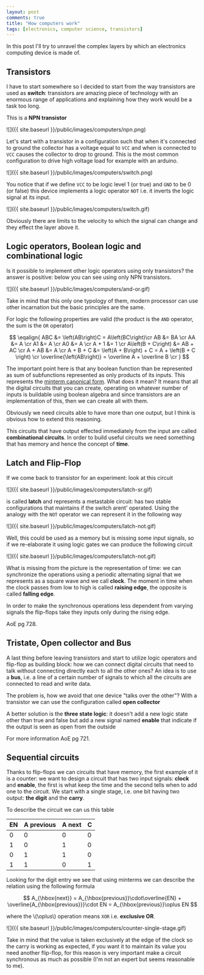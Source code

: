 ```yaml
---
layout: post
comments: true
title: "How computers work"
tags: [electronics, computer science, transistors]
---
```


In this post I'll try to unravel the complex layers by which
an electronics computing device is made of.

## Transistors

I have to start somewhere so I decided to start from the way transistors are
used as **switch**: transistors are amazing piece of technology with an enormous
range of applications and explaining how they work would be a task too long.

This is a **NPN transistor**

![]({{ site.baseurl }}/public/images/computers/npn.png)

Let's start with a transistor in a configuration such that when it's connected
to ground the collector has a voltage equal to ``VCC`` and when is connected
to ``VCC`` causes the collector to drop to ground. This is the most common
configuration to drive high voltage load for example with an arduino.

![]({{ site.baseurl }}/public/images/computers/switch.png)

You notice that if we define ``VCC`` to be logic level 1 (or true) and
``GND`` to be 0 (or false) this device implements a logic operator ``NOT``
i.e. it inverts the logic signal at its input.

![]({{ site.baseurl }}/public/images/computers/switch.gif)


Obviously there are limits to the velocity to which the signal can change
and they effect the layer above it.


## Logic operators, Boolean logic and combinational logic

Is it possible to implement other logic operators using only transistors?
the answer is positive: below you can see using only NPN transistors.

![]({{ site.baseurl }}/public/images/computers/and-or.gif)

Take in mind that this only one typology of them, modern processor can
use other incarnation but the basic principles are the same.

For logic the following properties are valid (the product is the ``AND``
operator, the sum is the ``OR`` operator)

$$
\eqalign{
ABC &= \left(AB\right)C = A\left(BC\right)\cr
AB  &= BA \cr
AA  &= A \cr
A1  &= A \cr
A0  &= A \cr
A + 1 &= 1 \cr
A\left(B + C\right) &= AB + AC \cr
A + AB &= A \cr
A + B + C &= \left(A + B\right) + C = A + \left(B + C \right) \cr
\overline{\left(AB\right)} = \overline A + \overline B \cr
}
$$

The important point here is that any boolean function than be represented
as sum of subfunctions represented as only products of its inputs.
This represents the [minterm canonical form](https://en.wikipedia.org/wiki/Canonical_normal_form).
What does it mean? It means that all the digital circuits that you can create,
operating on whatever number of inputs is buildable using boolean algebra and since
transistors are an implementation of this, then we can create all with them.

Obviously we need circuits able to have more than one output, but I think
is obvious how to extend this reasoning.

This circuits that have output effected immediately from the input are
called **combinational circuits**. In order to build useful circuits
we need something that has memory and hence the concept of **time**.

## Latch and Flip-Flop

If we come back to transistor for an experiment: look at this circuit

![]({{ site.baseurl }}/public/images/computers/latch-sr.gif)

is called **latch** and represents a metastable circuit: has two
stable configurations that maintains if the switch arent' operated.
Using the analogy with the ``NOT`` operator we can represent it in the following
way

![]({{ site.baseurl }}/public/images/computers/latch-not.gif)

Well, this could be used as a memory but is missing some input
signals, so if we re-elaborate it using logic gates we can produce
the following circuit

![]({{ site.baseurl }}/public/images/computers/latch-not.gif)

What is missing from the picture is the representation of time: we can
synchronize the operations using a periodic alternating signal that we
represents as a square wave and we call **clock**. The moment in time when
the clock passes from low to high is called **raising edge**, the opposite
is called **falling edge**.

In order to make the synchronous operations less dependent from varying signals
the flip-flops take they inputs only during the rising edge.

AoE pg 728.

## Tristate, Open collector and Bus

A last thing before leaving transistors and start to utilize logic operators
and flip-flop as building block: how we can connect digital circuits that need to talk
without connecting directly each to all the other ones? An idea is to use a **bus**,
i.e. a line of a certain number of signals to which all the circuits are connected
to read and write data.

The problem is, how we avoid that one device "talks over the other"? With a transistor
we can use the configuration called **open collector**

A better solution is the **three state logic**: it doesn't add a new logic state other
than true and false but add a new signal named **enable** that indicate if the output
is seen as open from the outside

For more information AoE pg 721.

## Sequential circuits

Thanks to flip-flops we can circuits that have memory, the first example of it is a counter:
we want to design a circuit that has two input signals: **clock** and **enable**, the first
is what keep the time and the second tells when to add one to the circuit. We start with
a single stage, i.e. one bit having two output: **the digit** and the **carry**.

To describe the circuit we can us this table

| EN | A previous | A next | C |
|----|----|---|---|
| 0  | 0  | 0 | 0 |
| 1  | 0  | 1 | 0 |
| 0  | 1  | 1 | 0 |
| 1  | 1  | 0 | 1 |

Looking for the digit entry we see that using minterms we can describe the relation
using the following formula

$$
A_{\hbox{next}} = A_{\hbox{previous}}\cdot\overline{EN} + \overline{A_{\hbox{previous}}}\cdot EN = A_{\hbox{previous}}\oplus EN
$$

where the \\(\oplus\\) operation means ``XOR`` i.e. **exclusive OR**.

![]({{ site.baseurl }}/public/images/computers/counter-single-stage.gif)

Take in mind that the value is taken exclusively at the edge of the clock so the carry
is working as expected, if you want it to maintain its value you need another flip-flop,
for this reason is very important make a circuit synchronous as much as possible (I'm
not an expert but seems reasonable to me).
